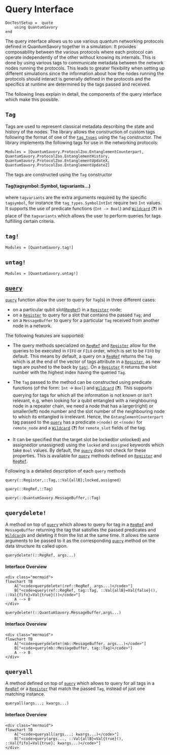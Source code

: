 # Query Interface

```@meta
DocTestSetup =  quote
    using QuantumSavory
end
```
The query interface allows us to use various quantum networking protocols defined in QuantumSavory together in a simulation. It provides composability between the various protocols where each protocol can operate independently of the other without knowing its internals. This is done by using various tags to communicate metadata between the network nodes running the protocols. This leads to greater flexibility when setting up different simulations since the information about how the nodes running the protocols should interact is generally defined in the protocols and the specifics at runtime are determined by the tags passed and received.

The following lines explain in detail, the components of the query interface which make this possible.

## `Tag`
Tags are used to represent classical metadata describing the state and history of the nodes. The library allows the construction of custom tags following the format of one of the [`tag_types`](@ref) using the `Tag` constructor. The library implements the following tags for use in the networking protocols:

```@autodocs
Modules = [QuantumSavory.ProtocolZoo.EntanglementCounterpart, QuantumSavory.ProtocolZoo.EntanglementHistory, QuantumSavory.ProtocolZoo.EntanglementUpdateX, QuantumSavory.ProtocolZoo.EntanglementUpdateZ]
```

The tags are constructed using the `Tag` constructor
#### Tag(tagsymbol::Symbol, tagvariants...)
where `tagvariants` are the extra arguments required by the specific `tagsymbol`, for instance the `tag_types.SymbolIntInt` require two `Int` values. It supports the use of predicate functions (`Int -> Bool`) and [`Wildcard`](@ref) (❓) in place of the `tagvariants` which allows the user to perform queries for tags fulfilling certain criteria.

## `tag!`
```@docs
Modules = [QuantumSavory.tag!]
```

## `untag!`
```@docs
Modules = [QuantumSavory.untag!]
```

## [`query`](@ref)

[`query`](@ref) function allow the user to query for `Tag`(s) in three different cases:
- on a particular qubit slot([`RegRef`](@ref)) in a [`Register`](@ref) node;
- on a [`Register`](@ref) to query for a slot that contains the passed `Tag`; and
- on a `MessageBuffer` to query for a particular `Tag` received from another node in a network.

The following features are supported:
- The query methods specialized on [`RegRef`](@ref) and [`Register`](@ref) allow for the queries to be executed in `FIFO` or `FILO` order, which is set to be `FIFO` by default. This means by default, a query on a [`RegRef`](@ref) returns the `Tag` which is at the end of the vector of tags attribute in a [`Register`](@ref), as new tags are pushed to the back by [`tag!`](@ref). On a [`Register`](@ref) it returns the slot number with the highest index having the queried `Tag`.

- The `Tag` passed to the method can be constructed using predicate functions (of the form: `Int` -> `Bool`) and [`Wildcard`](@ref) (❓). This supports querying for tags for which all the information is not known or isn't relevant, e.g, when looking for a qubit entangled with a neighbouring node in a repeater chain, we need a node that has a larger(right) or smaller(left) node number and the slot number of the neighbouring node to which its entangled is irrelevant. Hence, the `EntanglementCounterpart` tag passed to the [`query`](@ref) has a predicate `>(node)` or `<(node)` for `remote_node` and a [`Wildcard`](@ref) (❓) for `remote_slot` fields of the tag.

- It can be specified that the target slot be locked(or unlocked) and assigned(or unassigned) using the `locked` and `assigned` keywords which take `Bool` values. By default, the [`query`](@ref) does not check for these properties. This is available for [`query`](@ref) methods defined on [`Register`](@ref) and [`RegRef`](@ref).

Following is a detailed description of each `query` methods

```@docs
query(::Register,::Tag,::Val{allB};locked,assigned)
```

```@docs
query(::RegRef,::Tag) 
```

```@docs
query(::QuantumSavory.MessageBuffer,::Tag)
```

## `querydelete!`
A method on top of [`query`](@ref) which allows to query for tag in a [`RegRef`](@ref) and `MessageBuffer` returning the tag that satisfies the passed predicates and [`Wildcard`](@ref)s and deleting it from the list at the same time. It allows the same arguments to be passed to it as the corresponding [`query`](@ref) method on the data structure its called upon.

```@docs
querydelete!(::RegRef, args...)
```

#### Interface Overview

```@raw html
<div class="mermaid">
flowchart TB
    A["<code>querydelete!(ref::RegRef, args...)</code>"]
    B["<code>query(ref::RegRef, tag::Tag, ::Val{allB}=Val{false}(), ::Val{fifo}=Val{true}())</code>"]
    A --> B
</div>
```

```@docs
querydelete!(::QuantumSavory.MessageBuffer,args...)
```

#### Interface Overview

```@raw html
<div class="mermaid">
flowchart TB
    A["<code>querydelete!(mb::MessageBuffer, args...)</code>"]
    B["<code>query(mb::MessageBuffer, tag::Tag)</code>"]
    A --> B
</div>
```

## `queryall`
A method defined on top of [`query`](@ref) which allows to query for all tags in a [`RegRef`](@ref) or a [`Register`](@ref) that match the passed `Tag`, instead of just one matching instance.

```@docs
queryall(args...; kwargs...)
```

#### Interface Overview

```@raw html
<div class="mermaid">
flowchart TB
    A["<code>queryall(args...; kwargs...)</code>"]
    B["<code>query(args..., ::Val{allB}=Val{true}(), ::Val{fifo}=Val{true}; kwargs...)</code>"]
</div>
```